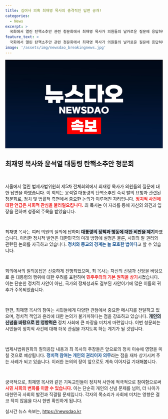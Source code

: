 ```yaml
---
title: 김여사 의혹 최재영 목사의 충격적인 답변 공개!
categories:
  - News
excerpt: >
  국회에서 열린 탄핵소추안 관련 청문회에서 최재영 목사가 의원들의 날카로운 질문에 응답하며 긴장감을 높였다. 정치의 새로운 전환점을 만들 이 사안의 배경과 의미를 살펴보자!
feature_text: >
  국회에서 열린 탄핵소추안 관련 청문회에서 최재영 목사가 의원들의 날카로운 질문에 응답하며 긴장감을 높였다. 정치의 새로운 전환점을 만들 이 사안의 배경과 의미를 살펴보자!
image: '/assets/img/newsdao_breakingnews.jpg'
---
```


<p><img src="/assets/img/newsdao_breakingnews.jpg" alt="bookingtag 속보" /></p>

<h2 data-ke-size="size26">최재영 목사와 윤석열 대통령 탄핵소추안 청문회</h2>

<p data-ke-size="size16">&nbsp;</p>

<p>서울에서 열린 법제사법위원회 제5차 전체회의에서 최재영 목사가 의원들의 질문에 대한 답변을 하였습니다. 이 회의는 윤석열 대통령의 탄핵소추안 즉각 발의 요청과 관련된 청문회로, 정치 및 법률적 측면에서 중요한 논의가 이루어진 자리입니다. <b><span style="color: #ee2323;">정치적 사건에 대한 언급은 사회적 관심을 불러일으킵니다.</span></b> 최 목사는 이 자리를 통해 자신의 의견과 입장을 전하며 청중의 주목을 받았습니다.</p>

<p data-ke-size="size16">&nbsp;</p>

<p>최재영 목사는 여러 의원의 질의에 답하며 <b><span style="background-color: #21538527;">대통령의 정책과 행동에 대한 비판을 제기</span></b>하였습니다. 이러한 정치적 발언은 대한민국의 미래 방향에 설정은 물론, 시민의 알 권리와 관련된 논의를 자극하고 있습니다. <b><span style="color: #1a5490;">정치와 종교의 경계는 늘 모호한 법이다</span></b>고 할 수 있습니다. </p>

<p data-ke-size="size16">&nbsp;</p>

<p>회의에서의 질의응답은 신중하게 진행되었으며, 최 목사는 자신의 신념과 신앙을 바탕으로 윤 대통령의 행위에 대한 우려를 표현하며 <b><span style="color: #ee2323;">민주주의의 기본 원칙을 상기</span></b>시켰습니다. 이는 단순한 정치적 사안이 아닌, 국가의 정체성과도 결부된 사안이기에 많은 이들의 귀추가 주목되었습니다.</p>

<p data-ke-size="size16">&nbsp;</p>

<p>한편, 최재영 목사의 참여는 시민들에게 다양한 관점에서 중요한 메시지를 전달하고 있으며, 정치적 책임과 윤리에 대한 논의가 불가피하다는 점을 강조하고 있습니다. <b><span style="background-color: #21538527;">개인의 신념을 바탕으로 한 영향력은</span></b> 정치 사회에 큰 파장을 미치게 마련입니다. 이번 청문회는 시민들이 정치적 사건에 대해 더욱 관심을 가지도록 하는 계기가 될 것입니다.</p>

<p data-ke-size="size16">&nbsp;</p>

<p>법제사법위원회의 질의응답 내용과 최 목사의 주장들은 앞으로의 정치 이슈에 영향을 미칠 것으로 예상됩니다. <b><span style="color: #1a5490;">정치적 참여는 개인의 권리이자 의무</span></b>라는 점을 재차 상기시켜 주는 사례가 되고 있습니다. 이러한 논의의 장이 앞으로도 계속 이어지길 기대해봅니다. </p>

<p data-ke-size="size16">&nbsp;</p>

<p>궁극적으로, 최재영 목사와 같은 기독교인들이 정치적 사안에 적극적으로 참여함으로써 <b><span style="color: #ee2323;">시민 사회의 변화를 이끌 수 있습니다</span></b>. 이는 단순히 개인의 신념 문제를 넘어, 더 나아가 대한민국 사회의 발전과 직결될 문제입니다. 각자의 목소리가 사회에 미치는 영향은 결코 작지 않음을 다시 한번 확인하게 됩니다.</p>
실시간 뉴스 속보는, <a href="https://newsdao.kr" rel="dofollow">https://newsdao.kr</a>


